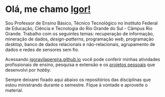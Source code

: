 # Olá, me chamo [Igor!](https://igoravilapereira.github.io/)

Sou Professor de Ensino Básico, Técnico Tecnológico no Instituto Federal de Educação, Ciência e Tecnologia do Rio Grande do Sul - Câmpus Rio Grande. 
Trabalho com os seguintes temas: recuperação de informação, mineração de dados, *design-patterns*, programação *web*, programação *desktop*, banco de dados relacionais e não-relacionais, agrupamento de dados e redes de sensores sem fio. 

Acessando [igoravilapereira.github.io](http://igoravilapereira.github.io) você pode conferir minhas atividades profissionais de ensino, pesquisa e extensão e os [projetos pessoais](https://igoravilapereira.github.io/projetos_pessoais.html) que desenvolvi por *hobby*.

Sempre deixarei fixado aqui abaixo os repositórios das disciplinas que estou ministrando durante o semestre. Fique à vontade e aproveite o material.

<!-- <p align="center" width="100%">
 <img class="img" src="https://github-readme-stats.vercel.app/api/top-langs/?username=IgorAvilaPereira&hide=HTML,CSS,Vue,Roff,Shell" />
</p> -->

